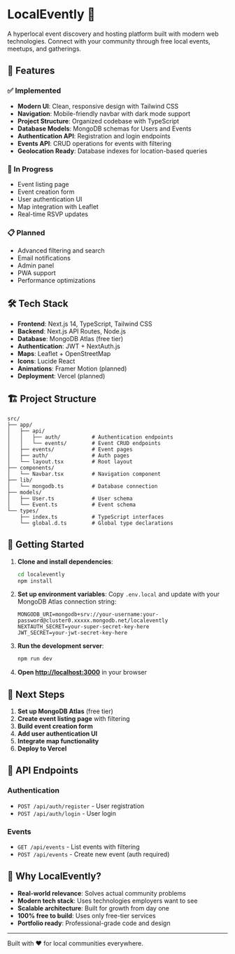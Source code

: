 # LocalEvently 🎯

A hyperlocal event discovery and hosting platform built with modern web technologies. Connect with your community through free local events, meetups, and gatherings.

## 🚀 Features

### ✅ Implemented
- **Modern UI**: Clean, responsive design with Tailwind CSS
- **Navigation**: Mobile-friendly navbar with dark mode support
- **Project Structure**: Organized codebase with TypeScript
- **Database Models**: MongoDB schemas for Users and Events
- **Authentication API**: Registration and login endpoints
- **Events API**: CRUD operations for events with filtering
- **Geolocation Ready**: Database indexes for location-based queries

### 🔄 In Progress
- Event listing page
- Event creation form
- User authentication UI
- Map integration with Leaflet
- Real-time RSVP updates

### 📋 Planned
- Advanced filtering and search
- Email notifications
- Admin panel
- PWA support
- Performance optimizations

## 🛠️ Tech Stack

- **Frontend**: Next.js 14, TypeScript, Tailwind CSS
- **Backend**: Next.js API Routes, Node.js
- **Database**: MongoDB Atlas (free tier)
- **Authentication**: JWT + NextAuth.js
- **Maps**: Leaflet + OpenStreetMap
- **Icons**: Lucide React
- **Animations**: Framer Motion (planned)
- **Deployment**: Vercel (planned)

## 🏗️ Project Structure

```
src/
├── app/
│   ├── api/
│   │   ├── auth/          # Authentication endpoints
│   │   └── events/        # Event CRUD endpoints
│   ├── events/            # Event pages
│   ├── auth/              # Auth pages
│   └── layout.tsx         # Root layout
├── components/
│   └── Navbar.tsx         # Navigation component
├── lib/
│   └── mongodb.ts         # Database connection
├── models/
│   ├── User.ts            # User schema
│   └── Event.ts           # Event schema
└── types/
    ├── index.ts           # TypeScript interfaces
    └── global.d.ts        # Global type declarations
```

## 🚦 Getting Started

1. **Clone and install dependencies**:
   ```bash
   cd localevently
   npm install
   ```

2. **Set up environment variables**:
   Copy `.env.local` and update with your MongoDB Atlas connection string:
   ```env
   MONGODB_URI=mongodb+srv://your-username:your-password@cluster0.xxxxx.mongodb.net/localevently
   NEXTAUTH_SECRET=your-super-secret-key-here
   JWT_SECRET=your-jwt-secret-key-here
   ```

3. **Run the development server**:
   ```bash
   npm run dev
   ```

4. **Open [http://localhost:3000](http://localhost:3000)** in your browser

## 🎯 Next Steps

1. **Set up MongoDB Atlas** (free tier)
2. **Create event listing page** with filtering
3. **Build event creation form**
4. **Add user authentication UI**
5. **Integrate map functionality**
6. **Deploy to Vercel**

## 📝 API Endpoints

### Authentication
- `POST /api/auth/register` - User registration
- `POST /api/auth/login` - User login

### Events
- `GET /api/events` - List events with filtering
- `POST /api/events` - Create new event (auth required)

## 🌟 Why LocalEvently?

- **Real-world relevance**: Solves actual community problems
- **Modern tech stack**: Uses technologies employers want to see
- **Scalable architecture**: Built for growth from day one
- **100% free to build**: Uses only free-tier services
- **Portfolio ready**: Professional-grade code and design

---

Built with ❤️ for local communities everywhere.
